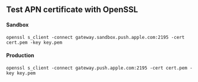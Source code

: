 ## Test APN certificate with OpenSSL 

#### Sandbox

```
openssl s_client -connect gateway.sandbox.push.apple.com:2195 -cert cert.pem -key key.pem
```

#### Production
```
openssl s_client -connect gateway.push.apple.com:2195 -cert cert.pem -key key.pem
```